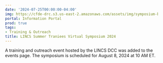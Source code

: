 ```yaml
---
date: '2024-07-25T00:00:00-04:00'
img: https://cfde-drc.s3.us-east-2.amazonaws.com/assets/img/symposium-banner2024.png
portal: Information Portal
prod: true
tags:
- Training & Outreach
title: LINCS Summer Traniees Virtual Symposium 2024
---
```

A training and outreach event hosted by the LINCS DCC was added to the events page. The symposium is scheduled for August 8, 2024 at 10 AM ET.